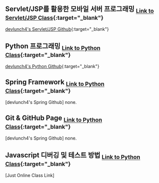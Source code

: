 ## Servlet/JSP를 활용한 모바일 서버 프로그래밍 <sub>[Link to Servlet/JSP Class](https://tacademy.skplanet.com/live/player/onlineLectureDetail.action?seq=100){:target="_blank"}</sub>
[devlunch4's Servlet/JSP Github](https://github.com/devlunch4/TAcademyServletJSPMobileServerProgramming){:target="_blank"}

## Python 프로그래밍 <sub>[Link to Python Class](https://tacademy.skplanet.com/live/player/onlineLectureDetail.action?seq=89){:target="_blank"}</sub>
[devlunch4's Python Github](https://github.com/devlunch4/TAcademyPython){:target="_blank"}

## Spring Framework <sub>[Link to Python Class](https://tacademy.skplanet.com/live/player/onlineLectureDetail.action?seq=88){:target="_blank"}</sub>
[devlunch4's Spring Github] none.

## Git & GitHub Page <sub>[Link to Python Class](https://tacademy.skplanet.com/live/player/onlineLectureDetail.action?seq=171){:target="_blank"}</sub>
[devlunch4's Spring Github] none.

## Javascript 디버깅 및 테스트 방법 <sub>[Link to Python Class](https://tacademy.skplanet.com/live/player/onlineLectureDetail.action?seq=126){:target="_blank"}</sub>
[Just Online Class Link]
